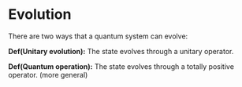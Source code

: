 # Evolution
There are two ways that a quantum system can evolve:

**Def(Unitary evolution):** The state evolves through a unitary operator.

**Def(Quantum operation):** The state evolves through a totally positive operator. (more general)

